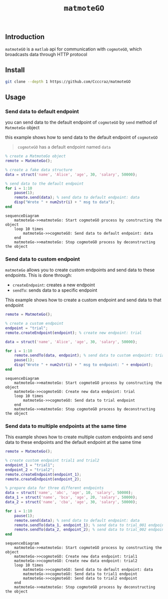 <div>
<h1 align=center><code>matmoteGO</code></h1>
</div>
<br>

## Introduction
`matmoteGO` is a `matlab` api for communication with `cogmoteGO`, which broadcasts data through HTTP protocol

## Install
```sh
git clone --depth 1 https://github.com/Ccccraz/matmoteGO
```

## Usage
### Send data to default endpoint
you can send data to the default endpoint of `cogmoteGO` by `send` method of `MatmoteGo` object

this example shows how to send data to the default endpoint of `cogmoteGO`

> `cogmoteGO` has a default endpoint named `data`

```matlab
% create a MatmoteGo object
remote = MatmoteGo();

% create a fake data structure
data = struct('name', 'Alice', 'age', 30, 'salary', 50000);

% send data to the default endpoint
for i = 1:10
    pause(1);
    remote.send(data); % send data to default endpoint: data
    disp("Wrote " + num2str(i) + " msg to data");
end
```
```mermaid
sequenceDiagram
    matmoteGo->>matmoteGo: Start cogmoteGO process by constructing the object
    loop 10 times
        matmoteGo->>cogmoteGO: Send data to default endpoint: data
    end
    matmoteGo->>matmoteGo: Stop cogmoteGO process by deconstructing the object
```

### Send data to custom endpoint

`matmoteGo` allows you to create custom endpoints and send data to these endpoints. This is done through:
- `createEndpoint`: creates a new endpoint
- `sendTo`: sends data to a specific endpoint

This example shows how to create a custom endpoint and send data to that endpoint

```matlab
remote = MatmoteGo();

% create a custom endpoint
endpoint = "trial";
remote.createEndpoint(endpoint); % create new endpoint: trial

data = struct('name', 'Alice', 'age', 30, 'salary', 50000);

for i = 1:10
    remote.sendTo(data, endpoint); % send data to custom endpoint: trial
    pause(1);
    disp("Wrote " + num2str(i) + " msg to endpoint: " + endpoint);
end
```
```mermaid
sequenceDiagram
    matmoteGo->>matmoteGo: Start cogmoteGO process by constructing the object
    matmoteGo->>cogmoteGO: Create new data endpoint: trial
    loop 10 times
        matmoteGo->>cogmoteGO: Send data to trial endpoint
    end
    matmoteGo->>matmoteGo: Stop cogmoteGO process by deconstructing the object
```

### Send data to multiple endpoints at the same time

This example shows how to create multiple custom endpoints and send data to these endpoints and the default endpoint at the same time

```matlab
remote = MatmoteGo();

% create custom endpoint trial1 and trial2
endpoint_1 = "trial1";
endpoint_2 = "trial2";
remote.createEndpoint(endpoint_1);
remote.createEndpoint(endpoint_2);

% prepare data for three different endpoints
data = struct('name', 'abc', 'age', 10, 'salary', 50000);
data_1 = struct('name', 'bca', 'age', 20, 'salary', 50000);
data_2 = struct('name', 'cba', 'age', 30, 'salary', 50000);

for i = 1:10
    pause(1);
    remote.send(data); % send data to default endpoint: data
    remote.sendTo(data_1, endpoint_1); % send data to trial_001 endpoint
    remote.sendTo(data_2, endpoint_2); % send data to trial_002 endpoint
end
```
```mermaid
sequenceDiagram
    matmoteGo->>matmoteGo: Start cogmoteGO process by constructing the object
    matmoteGo->>cogmoteGO: Create new data endpoint: trial1
    matmoteGo->>cogmoteGO: Create new data endpoint: trial2
    loop 10 times
        matmoteGo->>cogmoteGO: Send data to default endpoint: data
        matmoteGo->>cogmoteGO: Send data to trial1 endpoint
        matmoteGo->>cogmoteGO: Send data to trial2 endpoint
    end
    matmoteGo->>matmoteGo: Stop cogmoteGO process by deconstructing the object
```

